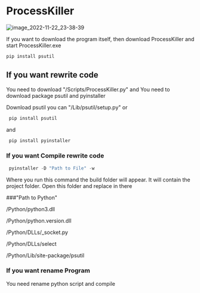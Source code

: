 # ProcessKiller

![image_2022-11-22_23-38-39](https://user-images.githubusercontent.com/56482435/203416908-ff367736-3bb7-4de5-9533-20adbc97c6cd.png)

If you want to download the program itself, then download ProcessKiller and start ProcessKiller.exe
```python
pip install psutil
```


## If you want rewrite code

You need to download "/Scripts/ProcessKiller.py"
and
You need to download package psutil and pyinstaller

Download psutil you can "/Lib/psutil/setup.py" 
or
```python
 pip install psutil
```
and

```python
 pip install pyinstaller
```


### If you want Compile rewrite code

```python
 pyinstaller -D "Path to File" -w
```
Where you run this command the build folder will appear. It will contain the project folder.
Open this folder and replace in there


###"Path to Python"

/Python/python3.dll

/Python/python.version.dll

/Python/DLLs/_socket.py

/Python/DLLs/select

/Python/Lib/site-package/psutil

### If you want rename Program

You need rename python script and compile



